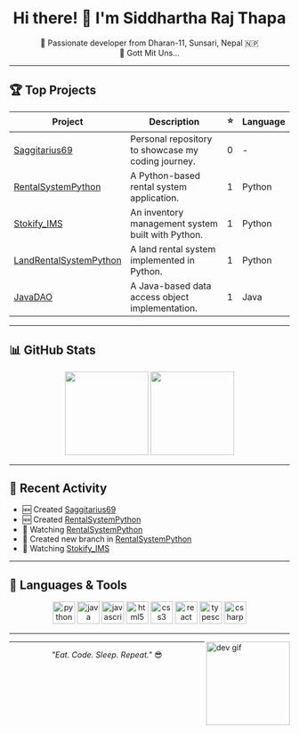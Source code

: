 <h1 align="center">Hi there! 👋 I'm Siddhartha Raj Thapa</h1>

<p align="center">
  🚀 Passionate developer from Dharan-11, Sunsari, Nepal 🇳🇵 <br/>
  🧠 Gott Mit Uns...
</p>

---

## 🏆 Top Projects

| Project | Description | ⭐ | Language |
|--------|-------------|----|----------|
| [Saggitarius69](https://github.com/Saggitarius69/Saggitarius69) | Personal repository to showcase my coding journey. | 0 | - |
| [RentalSystemPython](https://github.com/Saggitarius69/RentalSystemPython) | A Python-based rental system application. | 1 | Python |
| [Stokify_IMS](https://github.com/Saggitarius69/Stokify_IMS) | An inventory management system built with Python. | 1 | Python |
| [LandRentalSystemPython](https://github.com/Saggitarius69/LandRentalSystemPython) | A land rental system implemented in Python. | 1 | Python |
| [JavaDAO](https://github.com/Saggitarius69/JavaDAO) | A Java-based data access object implementation. | 1 | Java |

---

## 📊 GitHub Stats

<p align="center">
  <img src="https://github-readme-stats.vercel.app/api?username=Saggitarius69&show_icons=true&theme=radical&include_all_commits=true&count_private=true" height="150" />
  <img src="https://github-readme-stats.vercel.app/api/top-langs/?username=Saggitarius69&layout=compact&theme=radical&langs_count=6" height="150" />
</p>

---

## 📌 Recent Activity

- 🆕 Created [Saggitarius69](https://github.com/Saggitarius69/Saggitarius69)
- 🆕 Created [RentalSystemPython](https://github.com/Saggitarius69/RentalSystemPython)
- 👀 Watching [RentalSystemPython](https://github.com/Saggitarius69/RentalSystemPython)
- 🌱 Created new branch in [RentalSystemPython](https://github.com/Saggitarius69/RentalSystemPython)
- 👀 Watching [Stokify_IMS](https://github.com/Saggitarius69/Stokify_IMS)

---

## 🧠 Languages & Tools

<div align="center">
  <img src="https://cdn.jsdelivr.net/gh/devicons/devicon/icons/python/python-original.svg" height="40" alt="python" />
  <img src="https://cdn.jsdelivr.net/gh/devicons/devicon/icons/java/java-original.svg" height="40" alt="java" />
  <img src="https://cdn.jsdelivr.net/gh/devicons/devicon/icons/javascript/javascript-original.svg" height="40" alt="javascript" />
  <img src="https://cdn.jsdelivr.net/gh/devicons/devicon/icons/html5/html5-original.svg" height="40" alt="html5" />
  <img src="https://cdn.jsdelivr.net/gh/devicons/devicon/icons/css3/css3-original.svg" height="40" alt="css3" />
  <img src="https://cdn.jsdelivr.net/gh/devicons/devicon/icons/react/react-original.svg" height="40" alt="react" />
  <img src="https://cdn.jsdelivr.net/gh/devicons/devicon/icons/typescript/typescript-original.svg" height="40" alt="typescript" />
  <img src="https://cdn.jsdelivr.net/gh/devicons/devicon/icons/csharp/csharp-original.svg" height="40" alt="csharp" />
</div>

---

<img align="right" height="150" src="https://i.imgflip.com/65efzo.gif" alt="dev gif" />

---

<p align="center"><i>"Eat. Code. Sleep. Repeat."</i> 😎</p>
